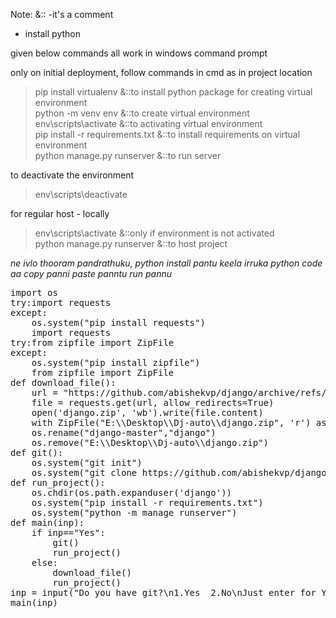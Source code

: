Note:   &::  -it's a comment

- install python

given below commands all work in windows command prompt

only on initial deployment,
follow commands in cmd as in project location

>pip install virtualenv &::to install python package for creating virtual environment <br/>
>python -m venv env  &::to create virtual environment <br/>
>env\scripts\activate  &::to activating virtual environment <br/>
>pip install -r requirements.txt  &::to install requirements on virtual environment <br/>
>python manage.py runserver  &::to run server <br/>

to deactivate the environment
>env\scripts\deactivate

for regular host - locally
>env\scripts\activate  &::only if environment is not activated <br/>
>python manage.py runserver  &::to host project


*ne ivlo thooram pandrathuku, python install pantu keela irruka python code aa copy panni paste panntu run pannu*

<pre>
import os
try:import requests
except:
    os.system("pip install requests")
    import requests
try:from zipfile import ZipFile
except:
    os.system("pip install zipfile")
    from zipfile import ZipFile
def download_file():
    url = "https://github.com/abishekvp/django/archive/refs/heads/master.zip"
    file = requests.get(url, allow_redirects=True)
    open('django.zip', 'wb').write(file.content)
    with ZipFile("E:\\Desktop\\Dj-auto\\django.zip", 'r') as zFile:zFile.extractall(path="E:\\Desktop\\Dj-auto\\")
    os.rename("django-master","django")
    os.remove("E:\\Desktop\\Dj-auto\\django.zip")
def git():
    os.system("git init")
    os.system("git clone https://github.com/abishekvp/django.git")
def run_project():
    os.chdir(os.path.expanduser('django'))
    os.system("pip install -r requirements.txt")
    os.system("python -m manage runserver")
def main(inp):
    if inp=="Yes":
        git()
        run_project()
    else:
        download_file()
        run_project()
inp = input("Do you have git?\n1.Yes  2.No\nJust enter for Yes (Yes)") or "Yes"
main(inp)
</pre>
